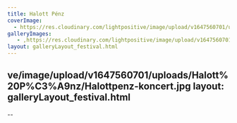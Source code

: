 ```yaml
---
title: Halott Pénz
coverImage:
  - https://res.cloudinary.com/lightpositive/image/upload/v1647560701/uploads/Halott%20P%C3%A9nz/00Halottpenz-koncert.jpg
galleryImages:
   - ,https://res.cloudinary.com/lightpositive/image/upload/v1647560701/uploads/Halott%20P%C3%A9nz/00Halottpenz-koncert.jpg
layout: galleryLayout_festival.html
---
```

ve/image/upload/v1647560701/uploads/Halott%20P%C3%A9nz/Halottpenz-koncert.jpg
layout: galleryLayout_festival.html
---
--

